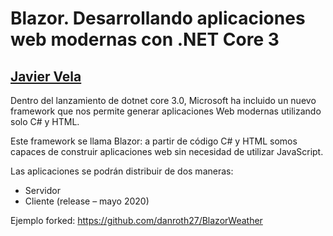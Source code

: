 # Blazor. Desarrollando aplicaciones web modernas con .NET Core 3
## [Javier Vela](https://twitter.com/jvela)


Dentro del lanzamiento de dotnet core 3.0, Microsoft ha incluido un nuevo framework que nos permite generar aplicaciones Web modernas utilizando solo C# y HTML.

Este framework se llama Blazor: a partir de código C# y HTML somos capaces de construir aplicaciones web sin necesidad de utilizar JavaScript.

Las aplicaciones se podrán distribuir de dos maneras:
-	Servidor
-	Cliente (release – mayo 2020)

Ejemplo forked: https://github.com/danroth27/BlazorWeather
